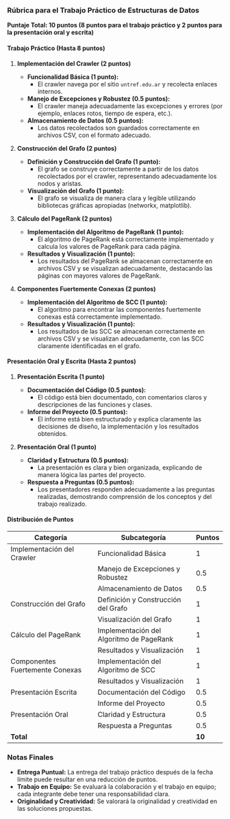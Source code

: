 ### Rúbrica para el Trabajo Práctico de Estructuras de Datos

**Puntaje Total: 10 puntos (8 puntos para el trabajo práctico y 2 puntos para la presentación oral y escrita)**

#### Trabajo Práctico (Hasta 8 puntos)

1. **Implementación del Crawler (2 puntos)**
    - **Funcionalidad Básica (1 punto):** 
        - El crawler navega por el sitio `untref.edu.ar` y recolecta enlaces internos.
    - **Manejo de Excepciones y Robustez (0.5 puntos):**
        - El crawler maneja adecuadamente las excepciones y errores (por ejemplo, enlaces rotos, tiempo de espera, etc.).
    - **Almacenamiento de Datos (0.5 puntos):**
        - Los datos recolectados son guardados correctamente en archivos CSV, con el formato adecuado.

2. **Construcción del Grafo (2 puntos)**
    - **Definición y Construcción del Grafo (1 punto):**
        - El grafo se construye correctamente a partir de los datos recolectados por el crawler, representando adecuadamente los nodos y aristas.
    - **Visualización del Grafo (1 punto):**
        - El grafo se visualiza de manera clara y legible utilizando bibliotecas gráficas apropiadas (networkx, matplotlib).

3. **Cálculo del PageRank (2 puntos)**
    - **Implementación del Algoritmo de PageRank (1 punto):**
        - El algoritmo de PageRank está correctamente implementado y calcula los valores de PageRank para cada página.
    - **Resultados y Visualización (1 punto):**
        - Los resultados del PageRank se almacenan correctamente en archivos CSV y se visualizan adecuadamente, destacando las páginas con mayores valores de PageRank.

4. **Componentes Fuertemente Conexas (2 puntos)**
    - **Implementación del Algoritmo de SCC (1 punto):**
        - El algoritmo para encontrar las componentes fuertemente conexas está correctamente implementado.
    - **Resultados y Visualización (1 punto):**
        - Los resultados de las SCC se almacenan correctamente en archivos CSV y se visualizan adecuadamente, con las SCC claramente identificadas en el grafo.

#### Presentación Oral y Escrita (Hasta 2 puntos)

1. **Presentación Escrita (1 punto)**
    - **Documentación del Código (0.5 puntos):**
        - El código está bien documentado, con comentarios claros y descripciones de las funciones y clases.
    - **Informe del Proyecto (0.5 puntos):**
        - El informe está bien estructurado y explica claramente las decisiones de diseño, la implementación y los resultados obtenidos.

2. **Presentación Oral (1 punto)**
    - **Claridad y Estructura (0.5 puntos):**
        - La presentación es clara y bien organizada, explicando de manera lógica las partes del proyecto.
    - **Respuesta a Preguntas (0.5 puntos):**
        - Los presentadores responden adecuadamente a las preguntas realizadas, demostrando comprensión de los conceptos y del trabajo realizado.

#### Distribución de Puntos

| **Categoría**                         | **Subcategoría**                         | **Puntos** |
|---------------------------------------|------------------------------------------|------------|
| Implementación del Crawler            | Funcionalidad Básica                     | 1          |
|                                       | Manejo de Excepciones y Robustez         | 0.5        |
|                                       | Almacenamiento de Datos                  | 0.5        |
| Construcción del Grafo                | Definición y Construcción del Grafo      | 1          |
|                                       | Visualización del Grafo                  | 1          |
| Cálculo del PageRank                  | Implementación del Algoritmo de PageRank | 1          |
|                                       | Resultados y Visualización               | 1          |
| Componentes Fuertemente Conexas       | Implementación del Algoritmo de SCC      | 1          |
|                                       | Resultados y Visualización               | 1          |
| Presentación Escrita                  | Documentación del Código                 | 0.5        |
|                                       | Informe del Proyecto                     | 0.5        |
| Presentación Oral                     | Claridad y Estructura                    | 0.5        |
|                                       | Respuesta a Preguntas                    | 0.5        |
| **Total**                             |                                          | **10**     |

### Notas Finales

- **Entrega Puntual:** La entrega del trabajo práctico después de la fecha límite puede resultar en una reducción de puntos.
- **Trabajo en Equipo:** Se evaluará la colaboración y el trabajo en equipo; cada integrante debe tener una responsabilidad clara.
- **Originalidad y Creatividad:** Se valorará la originalidad y creatividad en las soluciones propuestas.

